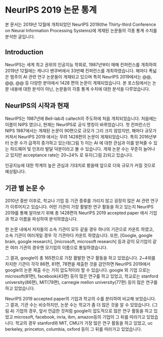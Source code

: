 # NeurIPS 2019 논문 통계

본 문서는 2019년 12월에 개최되었던 NeurIPS 2019(the Thirty-third Conference on Neural Information Processing Systems)에 게재된 논문들의 각종 통계 수치를 분석한 글입니다.


## Introduction
NeurIPS는 세계 최고 권위의 인공지능 학회로, 1987년부터 매해 컨퍼런스를 개최하여 2019년 12월에는 캐나다 밴쿠버에서 33번째 컨퍼런스를 개최하였습니다. 해마다 폭넓은 범주의 AI 관련 연구 논문들이 게재되고 있으며 특히 NeurIPS 2019에서는 @@, @@, @@ 등 다양한 분야에서 1428 편의 논문이 게재되었습니다. 본 포스팅에서는 논문 내용에 대한 분석이 아닌, 논문들의 각종 통계 수치에 대한 분석을 다루었습니다.

## NeurIPS의 시작과 현재
NeurIPS는 1987년에 Bell-lab과 caltech의 주도하에 처음 개최되었습니다. 처음에는 이름이 NIPS 였으나, 현재는 NeurIPS로 공식 명칭이 바뀌었습니다. 첫 컨퍼런스인 NIPS 1987에서는 게재된 논문이 90편으로 규모가 그리 크지 않았지만, 해마다 규모가 커져서 NeurIPS 2019 에서는 무려 1428편의 논문이 게재되었습니다. 특히 2016년부터 논문 수가 급격히 증가하고 있는데(그림 1)  이는 AI 에 대한 관심과 이를 받쳐줄 수 있는 하드웨어 및 인프라 발달 덕분이라고 볼 수 있습니다. 게재 논문 수는 꾸준히 늘어나고 있지만 acceptance rate는 20~24% 로 유지(그림 2)되고 있습니다.

인공지능에 대한 학계의 높은 관심과 기대치로 봤을때 앞으로 더욱 규모가 커질 것으로 예상됩니다.

## 기관 별 논문 수
2010년 중반 이후로, 학교나 기업 등 기관 종류를 가리지 않고 굉장히 많은 AI 관련 연구가 이루어지고 있습니다. 어떤 기관이 가장 활발한 연구 활동을 하고 있는지 NeurIPS 2019를 통해 알아보기 위해 총 1428편의 NeurIPS 2019 accepted paper 에서 기업과 학교 이름을 파싱하여 분석하였습니다.

한 논문 내에서 저자들의 소속 기관이 모두 같을 경우 하나의 기관으로 카운트 하였고, 소속 기관이 여러개일 경우 각 기관마다 카운트 하였습니다. 또한, [Google, google brain, google research], [microsoft, microsoft research] 등과 같이 모기업이 같은 여러 기관의 경우엔 모기업의 이름으로 통일하였습니다.

그 결과, google이 총 165편으로 가장 활발한 연구 활동을 하고 있었습니다. 2~4위를 차지한 기관이 각각 86편, 81편, 78편을 제출한 것을 감안하면 NeurIPS 2019에서 google의 논문 제출 수는 가히 압도적이라 할 수 있습니다. google 외  기업 으로는 microsoft(81편), facebook(43편) 등이 많은 연구를 하고 있었고, 학교로는 stanford university(86편), MIT(78편), carnegie mellon university(77편) 등이 많은 연구를 하고 있었습니다.


NeurIPS 2019 accepted paper의 기업과 학교의 수를 분리하여 비교해 보았습니다. 그 결과, 기관 수는 비슷하지만, 논문 수는 학교가 좀 더 많은 것을 알 수 있었습니다. (그림 4)
기업의 경우, 앞서 언급한 것처럼 google이 압도적으로 많은 연구 활동을 하고 있었고 microsoft, facebook, inria, ibm, amazon등의 기업이 그 뒤를 따라가고 있었습니다. 학교의 경우 stanford와 MIT, CMU가 가장 많은 연구 활동을 하고 있었고, uc berkeley, princeton, columbia, oxford  등이 그 뒤를 따라가고 있었습니다. 


